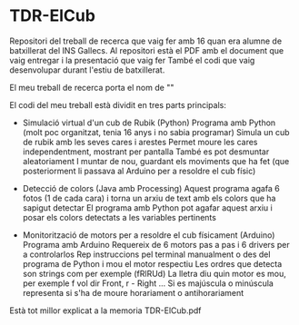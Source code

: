 # TDR-ElCub

Repositori del treball de recerca que vaig fer amb 16 quan era alumne de batxillerat del INS Gallecs.
Al repositori està el PDF amb el document que vaig entregar i la presentació que vaig fer
També el codi que vaig desenvolupar durant l'estiu de batxillerat.

El meu treball de recerca porta el nom de ""

El codi del meu treball està dividit en tres parts principals:

  * Simulació virtual d'un cub de Rubik (Python)
        Programa amb Python (molt poc organitzat, tenia 16 anys i no sabia programar)
        Simula un cub de rubik amb les seves cares i arestes
        Permet moure les cares independentment, mostrant per pantalla
        També es pot desmuntar aleatoriament
        I muntar de nou, guardant els moviments que ha fet (que posteriorment li passava al Arduino per a resoldre el cub físic)
        
  * Detecció de colors (Java amb Processing)
        Aquest programa agafa 6 fotos (1 de cada cara) i torna un arxiu de text amb els colors que ha sapigut detectar
        El programa amb Python pot agafar aquest arxiu i posar els colors detectats a les variables pertinents
        
  * Monitorització de motors per a resoldre el cub físicament (Arduino)
        Programa amb Arduino
        Requereix de 6 motors pas a pas i 6 drivers per a controlarlos
        Rep instruccions pel terminal manualment o des del programa de Python i mou el motor respectiu
        Les ordres que detecta son strings com per exemple (fRlRUd)
        La lletra diu quin motor es mou, per exemple f vol dir Front, r - Right ...
        Si es majúscula o minúscula representa si s'ha de moure horariament o antihorariament
        
Està tot millor explicat a la memoria TDR-ElCub.pdf
